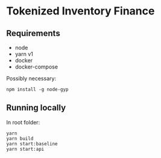 # Tokenized Inventory Finance

## Requirements

- node
- yarn v1
- docker
- docker-compose

Possibly necessary:

```
npm install -g node-gyp
```

## Running locally

In root folder:

```
yarn
yarn build
yarn start:baseline
yarn start:api
```
